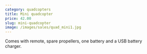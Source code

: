 ```yaml
---
category: quadcopters
title: Mini quadcopter
price: 42.00
slug: mini-quadcopter
image: /images/sales/quad_mini1.jpg
---
```

Comes with remote, spare propellers, one battery and a USB battery charger.
